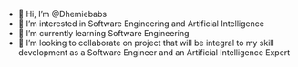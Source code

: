 - 👋 Hi, I’m @Dhemiebabs
- 👀 I’m interested in Software Engineering and Artificial Intelligence
- 🌱 I’m currently learning Software Engineering
- 💞️ I’m looking to collaborate on project that will be integral to my skill development as a Software Engineer and an Artificial Intelligence Expert 

<!---
Dhemiebabs/Dhemiebabs is a ✨ special ✨ repository because its `README.md` (this file) appears on your GitHub profile.
You can click the Preview link to take a look at your changes.
--->
